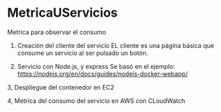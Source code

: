# MetricaUServicios
Metrica para observar el consumo

1. Creación del cliente del servicio
  EL cliente es una págína básica que consume un servicio al ser pulsado un botón.

2. Servicio con Node.js, y express
  Se basó en el ejemplo: https://nodejs.org/en/docs/guides/nodejs-docker-webapp/

3, Despliegue del contenedor en EC2 

4, Metríca del consumo del servicio en AWS con CLoudWatch
